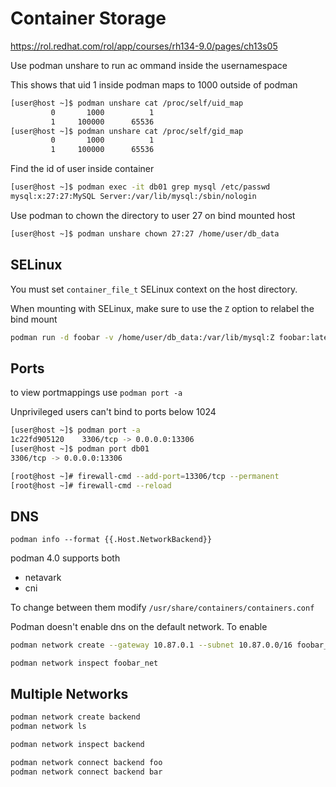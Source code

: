 # Container Storage

https://rol.redhat.com/rol/app/courses/rh134-9.0/pages/ch13s05

Use podman unshare to run ac ommand inside the usernamespace

This shows that uid 1 inside podman maps to 1000 outside of podman

```bash
[user@host ~]$ podman unshare cat /proc/self/uid_map
         0       1000          1
         1     100000      65536
[user@host ~]$ podman unshare cat /proc/self/gid_map
         0       1000          1
         1     100000      65536
```


Find the id of user inside container
```bash
[user@host ~]$ podman exec -it db01 grep mysql /etc/passwd
mysql:x:27:27:MySQL Server:/var/lib/mysql:/sbin/nologin
```

Use podman to chown the directory to user 27 on bind mounted host
```bash
[user@host ~]$ podman unshare chown 27:27 /home/user/db_data
```
## SELinux

You must set `container_file_t` SELinux context on the host directory. 

When mounting with SELinux, make sure to use the `Z` option to relabel the bind mount

```bash
podman run -d foobar -v /home/user/db_data:/var/lib/mysql:Z foobar:latest
```

## Ports

to view portmappings use `podman port -a`

Unprivileged users can't bind to ports below 1024

```bash
[user@host ~]$ podman port -a
1c22fd905120	3306/tcp -> 0.0.0.0:13306
[user@host ~]$ podman port db01
3306/tcp -> 0.0.0.0:13306
```

```bash
[root@host ~]# firewall-cmd --add-port=13306/tcp --permanent
[root@host ~]# firewall-cmd --reload
```

## DNS

`podman info --format {{.Host.NetworkBackend}}`

podman 4.0 supports both 

- netavark
- cni

To change between them modify `/usr/share/containers/containers.conf`


Podman doesn't enable dns on the default network. 
To enable

```bash
podman network create --gateway 10.87.0.1 --subnet 10.87.0.0/16 foobar_net
```

`podman network inspect foobar_net`

## Multiple Networks

```bash
podman network create backend
podman network ls
```

```bash
podman network inspect backend
```

```bash
podman network connect backend foo
podman network connect backend bar
```

